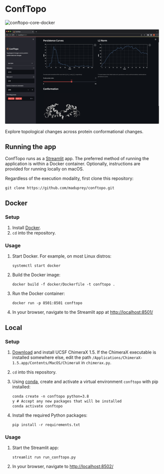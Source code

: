 # ConfTopo
![conftopo-core-docker](https://github.com/maduprey/conftopo/actions/workflows/conftopo-core-docker.yml/badge.svg)

 ![ConfTopo](/imgs/conftopo_calmodulin.png)

 Explore topological changes across protein conformational changes.


## Running the app
ConfTopo runs as a [Streamlit](https://streamlit.io/) app. The preferred method of running the application is within a Docker container. Optionally, instructions are provided for running locally on macOS. 

Regardless of the execution modality, first clone this repository:
```
git clone https://github.com/maduprey/conftopo.git
```

## Docker

### Setup
1. Install [Docker](https://www.docker.com/).
1. `cd` into the repository.

### Usage
1. Start Docker. For example, on most Linux distros:
	```
	systemctl start docker
	```
1. Build the Docker image: 
	```
	docker build -f docker/Dockerfile -t conftopo .
	```
1. Run the Docker container:
	```
	docker run -p 8501:8501 conftopo
	```
1. In your browser, navigate to the Streamlit app at [http://localhost:8501/](http://localhost:8501/)


## Local

### Setup
1. [Download](https://www.cgl.ucsf.edu/chimerax/download.html) and install UCSF ChimeraX 1.5. If the ChimeraX executable is installed somewhere else, edit the path `/Applications/ChimeraX-1.5.app/Contents/MacOS/ChimeraX` in `chimerax.py`.

1. `cd` into this repository.
1. Using [conda](https://docs.conda.io/), create and activate a virtual environment `conftopo` with pip installed:
	```
	conda create -n conftopo python=3.8
	y # Accept any new packages that will be installed
	conda activate conftopo
	```
1. Install the required Python packages:
	```
	pip install -r requirements.txt
	```

### Usage
1. Start the Streamlit app:
	```
	streamlit run run_conftopo.py
	```
1. In your browser, navigate to [http://localhost:8502/](http://localhost:8502/)